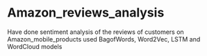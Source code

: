 # Amazon_reviews_analysis
Have done sentiment analysis of the reviews of customers on Amazon_mobile_products used BagofWords, Word2Vec, LSTM and WordCloud models
